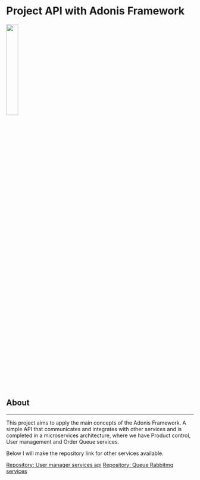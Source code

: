 # Project API with Adonis Framework

<img src="" width="25%">

## About

<hr>
<p>
This project aims to apply the main concepts of the Adonis Framework. A simple API that communicates and integrates with other services and is completed in a microservices architecture, where we have Product control, User management and Order Queue services.

Below I will make the repository link for other services available.

</p>

<u><a href="#" target="blank">Repository: User manager services api</a></u>
<u><a href="#" target="blank">Repository: Queue Rabbitmq services</a></u>
